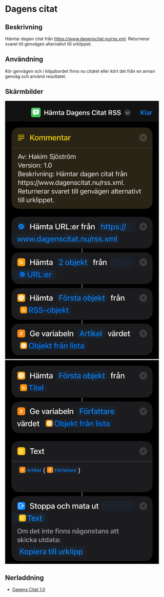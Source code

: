 # Dagens citat

## Beskrivning

Hämtar dagen citat från https://www.dagenscitat.nu/rss.xml. Returnerar svaret till genvägen alternativt till urklippet.

## Användning

Kör genvägen och i klippbordet finns nu citatet eller kört det från en annan genväg och använd resultatet.

## Skärmbilder

![citat1](../assets/images/day-quote-1-1.png)
![citat2](../assets/images/day-quote-2-2.png)

## Nerladdning

- [Dagens Citat 1.0](https://www.icloud.com/shortcuts/bd765d7c31274f57a6b170888ab90be5)
